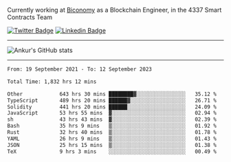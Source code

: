 Currently working at [Biconomy](https://biconomy.io/) as a Blockchain Engineer, in the 4337 Smart Contracts Team

 [![Twitter Badge](https://img.shields.io/badge/-@ankurdubey521-1ca0f1?style=flat-square&labelColor=1ca0f1&logo=twitter&logoColor=white&link=https://twitter.com/ankurdubey521)](https://twitter.com/ankurdubey521) [![Linkedin Badge](https://img.shields.io/badge/-ankurdubey521-blue?style=flat-square&logo=Linkedin&logoColor=white&link=https://www.linkedin.com/in/ankurdubey521/)](https://www.linkedin.com/in/ankurdubey521/)

<hr/>

![Ankur's GitHub stats](https://github-readme-stats.vercel.app/api?username=ankurdubey521&count_private=true&theme=radical)

<hr/>

<!--START_SECTION:waka-->

```txt
From: 19 September 2021 - To: 12 September 2023

Total Time: 1,832 hrs 12 mins

Other            643 hrs 30 mins ████████▓░░░░░░░░░░░░░░░░   35.12 %
TypeScript       489 hrs 20 mins ██████▓░░░░░░░░░░░░░░░░░░   26.71 %
Solidity         441 hrs 20 mins ██████░░░░░░░░░░░░░░░░░░░   24.09 %
JavaScript       53 hrs 55 mins  ▓░░░░░░░░░░░░░░░░░░░░░░░░   02.94 %
sh               43 hrs 43 mins  ▓░░░░░░░░░░░░░░░░░░░░░░░░   02.39 %
Bash             35 hrs 9 mins   ▒░░░░░░░░░░░░░░░░░░░░░░░░   01.92 %
Rust             32 hrs 40 mins  ▒░░░░░░░░░░░░░░░░░░░░░░░░   01.78 %
YAML             26 hrs 9 mins   ▒░░░░░░░░░░░░░░░░░░░░░░░░   01.43 %
JSON             25 hrs 15 mins  ▒░░░░░░░░░░░░░░░░░░░░░░░░   01.38 %
TeX              9 hrs 3 mins    ░░░░░░░░░░░░░░░░░░░░░░░░░   00.49 %
```

<!--END_SECTION:waka-->
